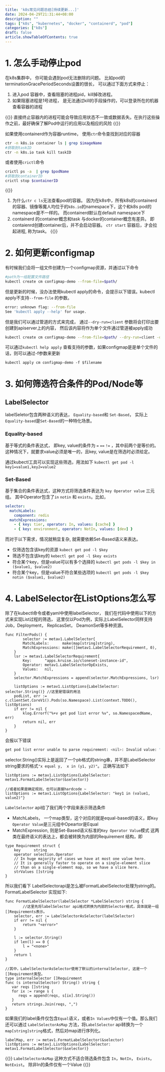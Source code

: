 ```yaml
---
title: 'k8s常见问题总结[持续更新...]'
date: 2024-04-29T21:31:44+08:00
description: ""
tags: ["k8s", "kubernetes", "docker", "containerd", "pod"]
categories: ["k8s"]
draft: false
article.showTableOfContents: true
---
```


# 1. 怎么手动停止pod
在k8s集群中， 你可能会遇到pod无法删除的问题。 比如pod的terminationGracePeriodSeconds设置的很长， 可以通过下面方式来停止：

1. 进入pod 容器中，查看阻塞的进程pid，kill掉改进程。 
2. 如果阻塞进程是1号进程， 是无法通过kill的手段操作的，可以登录所在的机器查看容器的进程

{{<alert>}}
直接终止容器内的进程可能会导致应用状态不一致或数据丢失。在执行这些操作之前，最好确保了解Pod中运行的应用以及相应的风险
{{</alert>}}

如果使用containerd作为容器runtime， 使用`ctr`命令查找到对应的容器
```bash
ctr -n k8s.io container ls | grep $imageName
#获取到taskID
ctr -n k8s.io task kill taskID
```

或者使用`crictl`命令
```bash
crictl ps -a  | grep $podName 
#获取到containerID
crictl stop $containerID
```


{{<alert>}}
1. 为什么`ctr c ls`无法查看pod的容器。 因为在k8s中，所有k8s的containerd的容器、镜像等魔人均位于的`k8s.io`的namespace下，这个和k8s pod的namespace是不一样的。 而containerd默认在default namespace下<br>
2. containerd 的container概念和task 与docker的container概念有差异。 即contaienrd创建container后，并不会启动容器。 `ctr start` 容器后，才会拉起进程, 称为task。
{{</alert>}}


# 2. 如何更新configmap
有时候我们会将一组文件创建为一个configmap资源，并通过以下命令

```bash
#path为一组配置文件路径
kubectl create cm configmap-demo --from-file=$path/
```

但是更新的时候，没办法使用kubectl apply的命令，会提示以下错误。kubectl apply不支持`--from-file` 的参数。

```bash
error: unknown flag: --from-file
See 'kubectl apply --help' for usage.
```

但是我们可以通过管道的方式来完成， 通过`--dry-run=client` 参数将会打印出要创建到apiserver上的内容， 然后该内容将作为单个文件通过管道被apply成功
```bash
kubectl create cm configmap-demo --from-file=$path/ --dry-run=client -o yaml | k apply -f -
```

可以通过`kubectl help apply` 查看支持的参数，如果configmap是是单个文件的话，则可以通过-f参数来更新
```
kubectl apply cm configmap-demo -f $filename
```

# 3. 如何筛选符合条件的Pod/Node等
## LabelSelector
labelSeletor包含两种语义的表达， `Equality-based`和 `Set-Based`， 实际上`Equality-based`是`Set-Based`的一种特化场景。
### Equality-based
基于等式的条件表达式， 即key, value的条件为 `=`  `==`  `!=` ，其中前两个是等价的。 这种情况下，就要求value必须是唯一的，且key, value是在筛选时必须给定。

通过kubectl工具可以实现这些筛选，用法如下
`kubectl get pod -l key1=value1,key2=value2`  

### Set-Based
基于集合的条件表达式，这种方式将筛选条件表达为 `key Operator value`  三元组。 其中Operator包含了`in` `notin` 和 `exists`。比如，

```yaml
selector:
  matchLabels:
    component: redis
  matchExpressions:
    - { key: tier, operator: In, values: [cache] }
    - { key: environment, operator: NotIn, values: [dev] }
```

而对于以下需求，情况就稍显复杂,  就需要依赖Set-Based语义来表达。
- 仅筛选包含该key的资源  `kubect get pod -l $key`
- 筛选不包含该key的  `kebectl get pod -l $key exists`
- 符合某个key，但是value可以有多个选择的  `kubectl get pods -l $key in ($value1, $value2)`
- 符合某个key，但是value不符合某些选项的 `kubectl get pods -l $key notin ($value1, $value2)`


# 4. LabelSelector在ListOptions怎么写
除了在kubectl命令或者yaml中使用labelSelector， 我们在代码中使用以下的方式来实现List过程的筛选， 这里仅以Pod为例，实际上LabelSelector同样支持Job，Deployment， ReplicasSet， DeamonSet等多种资源。

```golang
func FilterPods() {
        selector := metav1.LabelSelector{
		MatchLabels:      make(map[string]string),
		MatchExpressions: make([]metav1.LabelSelectorRequirement, 0),
	}
	lsr := metav1.LabelSelectorRequirement{
		Key:      "apps.kruise.io/cloneset-instance-id",
		Operator: metav1.LabelSelectorOpExists,
		Values:   nil,
	}
	selector.MatchExpressions = append(selector.MatchExpressions, lsr)

	listOptions := metav1.ListOptions{LabelSelector: selector.String()} //这里是错误的用法
	podList, err := c.clientSet.CoreV1().Pods(so.Namespace).List(context.TODO(), listOptions)
	if err != nil {
		klog.Errorf("%+v get pod list error %v", so.NamespacedName, err)
		return nil, err
	}
}	
```

会报以下错误
```bash
get pod list error unable to parse requirement: <nil>: Invalid value: "&LabelSelector{MatchLabels:map[string]string{}": name part must consist of alphanumeric characters, '-', '_' or '.', and must start and end with an alphanumeric character (e.g. 'MyName',  or 'my.name',  or '123-abc', regex used for validation is '([A-Za-z0-9][-A-Za-z0-9_.]*)?[A-Za-z0-9]')
```

selector.String()实际上是返回了一个pb格式的string串，并不是LabelSelector string要求的格式`"x equal y,  x in (y1, y2)"`。
正确写法如下

```golang
listOptions := metav1.ListOptions{LabelSelector: metav1.FormatLabelSelector(&selector)}

//或者如果是确定规则，也可以直接hardcode ~ 
listOptions := metav1.ListOptions{LabelSelector: "key1 in (value1, value2)"}
```

`LabelSelector` api给了我们两个字段来表示筛选条件
- MatchLabels，  一个map类型，这个对应的就是equal-based的语义，即`Key Operator Value`是三元组中Opeartor是Equal
- MatchExpression,  则是Set-Based语义标准的`Key Operator Value`模式
这两类在最终语义的表达上，都会被转换为内部的Requirement  结构，即
```golang
type Requirement struct {
	key      string
	operator selection.Operator
	// In huge majority of cases we have at most one value here.
	// It is generally faster to operate on a single-element slice
	// than on a single-element map, so we have a slice here.
	strValues []string
}
```

所以我们看下 LabelSelectorapi是怎么被FormatLabelSelector处理为string的。FormatLabelSelector 实现如下:

```golang
func FormatLabelSelector(labelSelector *LabelSelector) string {
        //这里先将labelSelector api格式转换为内部的Selector格式，具体就是一组[]Requirements表示。
	selector, err := LabelSelectorAsSelector(labelSelector)
	if err != nil {
		return "<error>"
	}

	l := selector.String()
	if len(l) == 0 {
		l = "<none>"
	}
	return l
}

//其中，LabelSelectorAsSelector使用了默认的internalSelector, 这是一个[]Requirement类型。
type internalSelector []Requirement
func (s internalSelector) String() string {
   var reqs []string
   for ix := range s {
      reqs = append(reqs, s[ix].String())
   }
   return strings.Join(reqs, ",")
}
```

如果我们的label条件仅包含`Equal`语义，或者`In Values`中仅有一个值。那么我们还可以通过 `LabelSelectorAsMap` 方法，将`LabelSelector` api转换为一个`map[string]string`格式，然后对map进行序列化。

```golang
labelMap, err := metav1.FormatLabelSelector(&selector)
listOptions := metav1.ListOptions{LabelSelector: metav1.FormatLabelSelector(&selector)}
```

{{<alert>}}
`LabelSelectorAsMap` 这种方式不适合筛选条件包含 `In`，`NotIn`， `Exists`， `NotExist`。 除非In的条件仅有一个Value
{{</alert>}}
